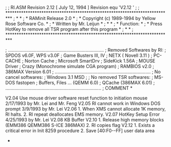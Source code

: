 ;
; RI.ASM  Revision 2.12         [ July 12, 1994 ]
Revision        equ     'V2.12 '
;
; **************************************************************************
; *                                                                        *
; *  RAMinit  Release 2.0                                                  *
; *  Copyright (c) 1989-1994 by Yellow Rose Software Co.                   *
; *  Written by Mr. Leijun                                                 *
; *                                                                        *
; *  Function:                                                             *
; *    Press HotKey to remove all TSR program after this program           *
; *                                                                        *
; **************************************************************************

; ..........................................................................
; Removed Softwares by RI:
;   SPDOS v6.0F, WPS v3.0F
;   Game Busters III, IV
;   NETX ( Novell 3.11 )
;   PC-CACHE
;   Norton Cache
;   Microsoft SmartDrv
;   SideKick 1.56A
;   MOUSE Driver
;   Crazy (Monochrome simulate CGA program)
;   RAMBIOS v2.0
;   386MAX Version 6.01
; ..........................................................................
; No cancel softwares:
;   Windows 3.1 MSD
;
; No removed TSR softwares:
;   MS-DOS fastopen
;   Buffers, Files ... (QEMM 6.0)
;   QCache (386MAX 6.01)
; ..........................................................................
;
COMMENT *

 V2.04  Use mouse driver software reset function to initiation mouse
        2/17/1993 by  Mr. Lei and Mr. Feng
 V2.05  RI cannot work in Windows DOS prompt
        3/9/1993  by Mr. Lei
 V2.06  1. When XMS cannot allocate 1K memory, RI halts.
        2. RI repeat deallocates EMS memory.
 V2.07  HotKey Setup Error
        4/25/1993 by Mr. Lei
 V2.08  KB Buffer
 V2.10  1. Release high memory blocks (EMM386 QEMM386 S-ICE 386MAX)
        2. RI copies flag
 V2.12  1. Exists a critical error in Init 8259 procedure
        2. Save [40:F0--FF] user data area

*
